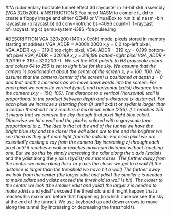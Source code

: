 ##A rudimentary bootable tunnel effect 3d raycaster in 16-bit x86 assembly (VGA 320x200).
#INSTRUCTIONS
You need NASM to compile it, dd to create a floppy image and either QEMU or VirtualBox to run it:
a) nasm -bin raycast.m -o raycast
b) dd conv=notrunc bs=4096 count=1 if=raycast of=racyast.img
c) qemu-system-i386 -fda pulse.img

#DESCRIPTION
VGA 320x200 (140h x 0c8h) mode, pixels stored in memory starting at address VGA_ADDR = A000h:0000 x,y = 0,0 top-left pixel, VGA_ADDR x,y = 319,0 top-right pixel, VGA_ADDR + 319 x,y = 0,199 bottom-left pixel  VGA_ADDR + 320*199 x,y = 319,199 bottom-right pixel  VGA_ADDR + 320*199 + 319 = 320*200 -1  
We set the VGA palette to 63 grayscale colors and colors 64 to 256 is set to light blue for the sky.
We assume that the camera is positioned at about the center of the screen x, y = 160, 100.
We assume that the camera (center of the screen) is positioned at depth z = 0 and that depth z increases as we move downwards into the screen.
For each pixel we compute vertical (ydist) and horizontal (xdist) distance from the camera (x,y = 160, 100). The distance to a vertical (horizontal) wall is proportional to the product between depth and y-distance (x-distance). For each pixel we increase z (starting from 0) until z*xdist or z*ydist is larger than a certain threshold t or z reaches a maximum value (255). If z reaches 255 it means that we can see the sky through that pixel (light blue color). Otherwise we hit a wall and the pixel is colored with a grayscale tone proportional to z. The idea is that at the end of the tunnel we have the bright blue sky and the closer the wall sides are to the end the brighter we see them as they get more light from the outside. For each pixel we are essentially casting a ray from the camera (by increasing z) through each pixel until it reaches a wall or reaches maximum distance without touching one.  But we do this by simply increasing the xdist along the x axis  (z*xdist) and the ydist along the y axis (z*ydist) as z increases. The further away from the center we move along the x or y axis the closer we get to a wall (if the distance is larger than the threshold we have hit a wall).The further away we look from the center (the larger xdist and ydist) the smaller z is needed to make xdist*z and ydist*z exceed the threshold (a wall is hit). The closer to the center we look (the smaller xdist and ydist) the larger z is needed to make xdist*z and ydist*z exceed the threshold and it might happen that z reaches his maximum before that happening (in which case we see the sky at the end of the tunnel).
We use keyboard up and down arrows to move along the tunnel (by increasing or decreasing the threshold t). 
 


